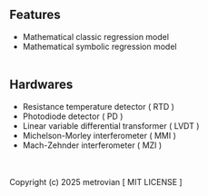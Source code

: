 ## Features ##
- Mathematical classic regression model
- Mathematical symbolic regression model
<br/></br>
## Hardwares ##
- Resistance temperature detector ( RTD )
- Photodiode detector ( PD )
- Linear variable differential transformer ( LVDT )
- Michelson-Morley interferometer ( MMI )
- Mach-Zehnder interferometer ( MZI )

<br/></br>
Copyright (c) 2025 metrovian [ MIT LICENSE ]
